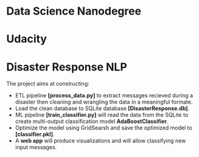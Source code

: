 # Data Science Nanodegree
# Udacity

# Disaster Response NLP

The project aims at constructing:
* ETL pipeline **[process_data.py]** to extract messages recieved during a disaster then cleaning and wrangling the data in a meaningful formate.
* Load the clean database to SQLite database **[DisasterResponse.db]**.
* ML pipeline **[train_classifier.py]** will read the data from the SQLite to create multi-output classification model **AdaBoostClassifier**. 
* Optimize the model using GridSearsh and save the optimized model to **[classifier.pkl]**.
* A **web app** will produce visualizations and will allow classifying new input messages.
